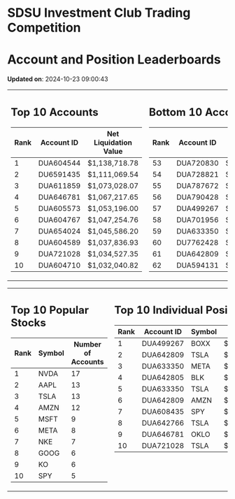 # SDSU Investment Club Trading Competition 
 # Account and Position Leaderboards

**Updated on**: 2024-10-23 09:00:43

<table><tr><td valign="top">

## Top 10 Accounts
| Rank | Account ID | Net Liquidation Value |
|------|------------|-----------------------|
| 1 | DUA604544 | $1,138,718.78 |
| 2 | DU6591435 | $1,111,069.54 |
| 3 | DUA611859 | $1,073,028.07 |
| 4 | DUA646781 | $1,067,217.65 |
| 5 | DUA605573 | $1,053,196.00 |
| 6 | DUA604767 | $1,047,254.76 |
| 7 | DUA654024 | $1,045,586.20 |
| 8 | DUA604589 | $1,037,836.93 |
| 9 | DUA721028 | $1,034,527.35 |
| 10 | DUA604710 | $1,032,040.82 |

</td><td valign="top">

## Bottom 10 Accounts
| Rank | Account ID | Net Liquidation Value |
|------|------------|-----------------------|
| 53 | DUA720830 | $1,003,813.41 |
| 54 | DUA728821 | $1,003,455.41 |
| 55 | DUA787672 | $1,002,619.95 |
| 56 | DUA790428 | $1,002,619.95 |
| 57 | DUA499267 | $1,002,201.75 |
| 58 | DUA701956 | $998,224.68 |
| 59 | DUA633350 | $994,141.70 |
| 60 | DU7762428 | $993,270.02 |
| 61 | DUA642809 | $980,982.12 |
| 62 | DUA594131 | $962,453.33 |

</td></tr></table>

<table><tr><td valign="top">

## Top 10 Popular Stocks
| Rank | Symbol | Number of Accounts |
|------|--------|--------------------|
| 1 | NVDA | 17 |
| 2 | AAPL | 13 |
| 3 | TSLA | 13 |
| 4 | AMZN | 12 |
| 5 | MSFT | 9 |
| 6 | META | 8 |
| 7 | NKE | 7 |
| 8 | GOOG | 6 |
| 9 | KO | 6 |
| 10 | SPY | 5 |

</td><td valign="top">

## Top 10 Individual Positions
| Rank | Account ID | Symbol | Cost | Total Value |
|------|------------|--------|-----------|-------------|
| 1 | DUA499267 | BOXX | $599,207.78 | $599,207.78 |
| 2 | DUA642809 | TSLA | $581,301.17 | $581,301.17 |
| 3 | DUA633350 | META | $398,315.53 | $398,315.53 |
| 4 | DUA642805 | BLK | $198,481.01 | $198,481.01 |
| 5 | DUA633350 | TSLA | $195,406.04 | $195,406.04 |
| 6 | DUA642809 | AMZN | $184,214.68 | $184,214.68 |
| 7 | DUA608435 | SPY | $171,717.02 | $171,717.02 |
| 8 | DUA642766 | TSLA | $152,433.54 | $152,433.54 |
| 9 | DUA646781 | OKLO | $148,757.37 | $148,757.37 |
| 10 | DUA721028 | TSLA | $140,583.25 | $140,583.25 |

</td></tr></table>

